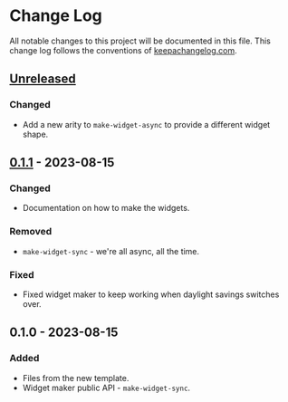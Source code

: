 # Change Log
All notable changes to this project will be documented in this file. This change log follows the conventions of [keepachangelog.com](http://keepachangelog.com/).

## [Unreleased]
### Changed
- Add a new arity to `make-widget-async` to provide a different widget shape.

## [0.1.1] - 2023-08-15
### Changed
- Documentation on how to make the widgets.

### Removed
- `make-widget-sync` - we're all async, all the time.

### Fixed
- Fixed widget maker to keep working when daylight savings switches over.

## 0.1.0 - 2023-08-15
### Added
- Files from the new template.
- Widget maker public API - `make-widget-sync`.

[Unreleased]: https://sourcehost.site/your-name/raylib-clj/compare/0.1.1...HEAD
[0.1.1]: https://sourcehost.site/your-name/raylib-clj/compare/0.1.0...0.1.1
